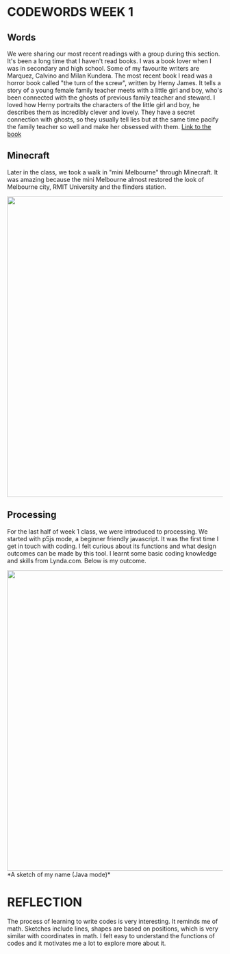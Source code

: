 # CODEWORDS WEEK 1

## Words
We were sharing our most recent readings with a group during this section. It's been a long time that I haven't read books. I was a book lover when I was in secondary and high school. Some of my favourite writers are Marquez, Calvino and Milan Kundera. The most recent book I read was a horror book called "the turn of the screw", written by Herny James. It tells a story of a young female family teacher meets with a little girl and boy, who's been connected with the ghosts of previous family teacher and steward. I loved how Herny portraits the characters of the little girl and boy, he describes them as incredibly clever and lovely. They have a secret connection with ghosts, so they usually tell lies but at the same time pacify the family teacher so well and make her obsessed with them.
[Link to the book](https://www.newyorker.com/books/page-turner/ever-scarier-on-the-turn-of-the-screw)

## Minecraft
Later in the class, we took a walk in "mini Melbourne" through Minecraft. It was amazing because the mini Melbourne almost restored the look of Melbourne city, RMIT University and the flinders station. 

<img width="700" src="https://user-images.githubusercontent.com/68975607/91931394-ee84d400-ed15-11ea-9252-b30bd0544ddb.jpg">

## Processing
For the last half of week 1 class, we were introduced to processing. We started with p5js mode, a beginner friendly javascript. 
It was the first time I get in touch with coding. I felt curious about its functions and what design outcomes can be made by this tool. 
I learnt some basic coding knowledge and skills from Lynda.com. Below is my outcome.

<img width="700" src="https://user-images.githubusercontent.com/68975607/91930496-90ef8800-ed13-11ea-877d-5b619719c5d1.jpg">
*A sketch of my name (Java mode)*

# REFLECTION
The process of learning to write codes is very interesting. It reminds me of math. Sketches include lines, shapes are based on positions, which is very similar with coordinates in math. I felt easy to understand the functions of codes and it motivates me a lot to explore more about it. 
